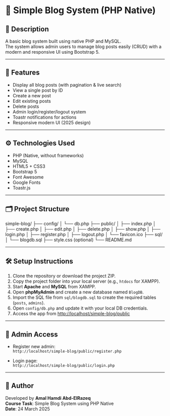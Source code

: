 # 📝 Simple Blog System (PHP Native)

## 📌 Description
A basic blog system built using native PHP and MySQL.  
The system allows admin users to manage blog posts easily (CRUD) with a modern and responsive UI using Bootstrap 5.

---

## 🚀 Features
- Display all blog posts (with pagination & live search)
- View a single post by ID
- Create a new post
- Edit existing posts
- Delete posts
- Admin login/register/logout system
- Toastr notifications for actions
- Responsive modern UI (2025 design)

---

## ⚙️ Technologies Used
- PHP (Native, without frameworks)
- MySQL
- HTML5 + CSS3
- Bootstrap 5
- Font Awesome
- Google Fonts
- Toastr.js

---

## 🗂️ Project Structure

simple-blog/ ├── config/ │ └── db.php ├── public/ │ ├── index.php │ ├── create.php │ ├── edit.php │ ├── delete.php │ ├── show.php │ ├── login.php │ ├── register.php │ ├── logout.php │ └── favicon.ico ├── sql/ │ └── blogdb.sql ├── style.css (optional) └── README.md


---

## 🛠️ Setup Instructions

1. Clone the repository or download the project ZIP.
2. Copy the project folder into your local server (e.g., `htdocs` for XAMPP).
3. Start **Apache** and **MySQL** from XAMPP.
4. Open **phpMyAdmin** and create a new database named `BlogDB`.
5. Import the SQL file from `sql/blogdb.sql` to create the required tables (`posts`, `admins`).
6. Open `config/db.php` and update it with your local DB credentials.
7. Access the app from [http://localhost/simple-blog/public](http://localhost/simple-blog/public)

---

## 👤 Admin Access

- Register new admin:  
  `http://localhost/simple-blog/public/register.php`

- Login page:  
  `http://localhost/simple-blog/public/login.php`

---

## 📄 Author

Developed by **Amal Hamdi Abd-ElRazeq**  
**Course Task**: Simple Blog System using PHP Native  
**Date**: 24 March 2025
